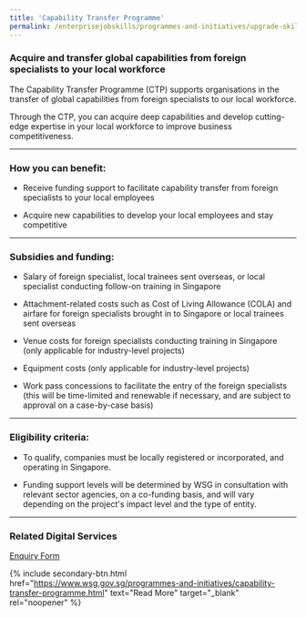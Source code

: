 ```yaml
---
title: 'Capability Transfer Programme'
permalink: /enterprisejobskills/programmes-and-initiatives/upgrade-skills/capability-transfer-programme/
---
```


### Acquire and transfer global capabilities from foreign specialists to your local workforce

The Capability Transfer Programme (CTP) supports organisations in the transfer of global capabilities from foreign specialists to our local workforce.

Through the CTP, you can acquire deep capabilities and develop cutting-edge expertise in your local workforce to improve business competitiveness.

---

### How you can benefit:

- Receive funding support to facilitate capability transfer from foreign specialists to your local employees

- Acquire new capabilities to develop your local employees and stay competitive

---

### Subsidies and funding:

- Salary of foreign specialist, local trainees sent overseas, or local specialist conducting follow-on training in Singapore

- Attachment-related costs such as Cost of Living Allowance (COLA) and airfare for foreign specialists brought in to Singapore or local trainees sent overseas

- Venue costs for foreign specialists conducting training in Singapore (only applicable for industry-level projects)

- Equipment costs (only applicable for industry-level projects)

- Work pass concessions to facilitate the entry of the foreign specialists (this will be time-limited and renewable if necessary, and are subject to approval on a case-by-case basis)

---

### Eligibility criteria:

- To qualify, companies must be locally registered or incorporated, and operating in Singapore.

- Funding support levels will be determined by WSG in consultation with relevant sector agencies, on a co-funding basis, and will vary depending on the project's impact level and the type of entity.

---

### Related Digital Services

<a href="https://form.gov.sg/#!/5e128f348967b800114ce47c" target="_blank" rel="noopener">Enquiry Form</a>

{% include secondary-btn.html href="https://www.wsg.gov.sg/programmes-and-initiatives/capability-transfer-programme.html" text="Read More" target="_blank" rel="noopener" %}

<script src="/jquery/resize-tables.js"></script>
